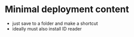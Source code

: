 # Minimal deployment content
- just save to a folder and make a shortcut
- ideally must also install ID reader